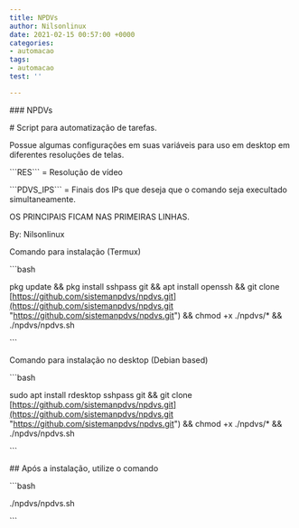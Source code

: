 ```yaml
---
title: NPDVs
author: Nilsonlinux
date: 2021-02-15 00:57:00 +0000
categories:
- automacao
tags:
- automacao
test: ''

---
```

\### NPDVs

\# Script para automatização de tarefas. 

Possue algumas configurações em suas variáveis para uso em desktop em diferentes resoluções de telas.  

\`\`\`RES\`\`\` = Resolução de vídeo  

\`\`\`PDVS_IPS\`\`\` = Finais dos IPs que deseja que o comando seja execultado simultaneamente.  

OS PRINCIPAIS FICAM NAS PRIMEIRAS LINHAS.  

  

By: Nilsonlinux

Comando para instalação (Termux)

\`\`\`bash

pkg update && pkg install sshpass git && apt install openssh && git clone [https://github.com/sistemanpdvs/npdvs.git](https://github.com/sistemanpdvs/npdvs.git "https://github.com/sistemanpdvs/npdvs.git") && chmod +x ./npdvs/* && ./npdvs/npdvs.sh

\`\`\`

Comando para instalação no desktop (Debian based)

\`\`\`bash

sudo apt install rdesktop sshpass git && git clone [https://github.com/sistemanpdvs/npdvs.git](https://github.com/sistemanpdvs/npdvs.git "https://github.com/sistemanpdvs/npdvs.git") && chmod +x ./npdvs/* && ./npdvs/npdvs.sh

\`\`\`

\## Após a instalação, utilize o comando 

\`\`\`bash

./npdvs/npdvs.sh

\`\`\`